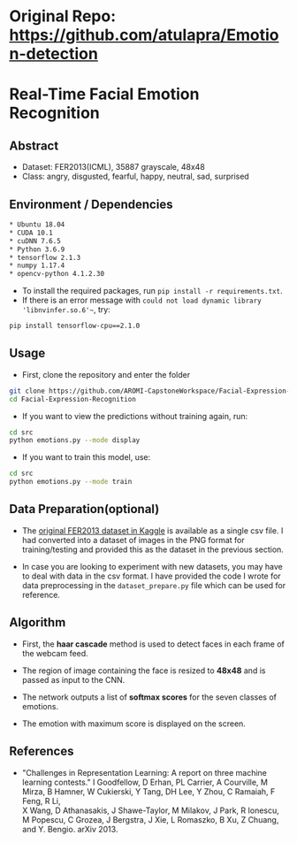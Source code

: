 # Original Repo: https://github.com/atulapra/Emotion-detection

# Real-Time Facial Emotion Recognition

## Abstract

* Dataset: FER2013(ICML), 35887 grayscale, 48x48
* Class: angry, disgusted, fearful, happy, neutral, sad, surprised

## Environment / Dependencies

```bash
* Ubuntu 18.04
* CUDA 10.1
* cuDNN 7.6.5
* Python 3.6.9
* tensorflow 2.1.3
* numpy 1.17.4
* opencv-python 4.1.2.30
```
* To install the required packages, run `pip install -r requirements.txt`.
* If there is an error message with `could not load dynamic library 'libnvinfer.so.6'~`, try:

```bash
pip install tensorflow-cpu==2.1.0
```

## Usage

* First, clone the repository and enter the folder

```bash
git clone https://github.com/AROMI-CapstoneWorkspace/Facial-Expression-Recognition.git
cd Facial-Expression-Recognition
```

* If you want to view the predictions without training again, run:  

```bash
cd src
python emotions.py --mode display
```

* If you want to train this model, use:  

```bash
cd src
python emotions.py --mode train
```

## Data Preparation(optional)

* The [original FER2013 dataset in Kaggle](https://www.kaggle.com/deadskull7/fer2013) is available as a single csv file. I had converted into a dataset of images in the PNG format for training/testing and provided this as the dataset in the previous section.

* In case you are looking to experiment with new datasets, you may have to deal with data in the csv format. I have provided the code I wrote for data preprocessing in the `dataset_prepare.py` file which can be used for reference.

## Algorithm

* First, the **haar cascade** method is used to detect faces in each frame of the webcam feed.

* The region of image containing the face is resized to **48x48** and is passed as input to the CNN.

* The network outputs a list of **softmax scores** for the seven classes of emotions.

* The emotion with maximum score is displayed on the screen.

## References

* "Challenges in Representation Learning: A report on three machine learning contests." I Goodfellow, D Erhan, PL Carrier, A Courville, M Mirza, B
   Hamner, W Cukierski, Y Tang, DH Lee, Y Zhou, C Ramaiah, F Feng, R Li,  
   X Wang, D Athanasakis, J Shawe-Taylor, M Milakov, J Park, R Ionescu,
   M Popescu, C Grozea, J Bergstra, J Xie, L Romaszko, B Xu, Z Chuang, and
   Y. Bengio. arXiv 2013.

